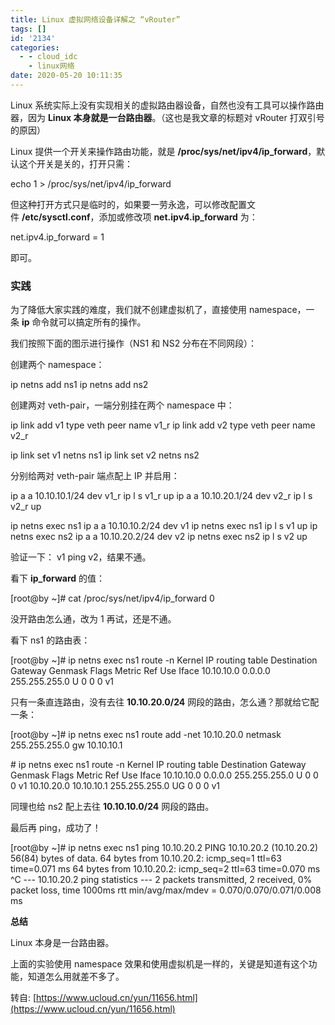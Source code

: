 ```yaml
---
title: Linux 虚拟网络设备详解之 “vRouter”
tags: []
id: '2134'
categories:
  - - cloud_idc
    - linux网络
date: 2020-05-20 10:11:35
---
```


Linux 系统实际上没有实现相关的虚拟路由器设备，自然也没有工具可以操作路由器，因为 **Linux 本身就是一台路由器**。（这也是我文章的标题对 vRouter 打双引号的原因）

Linux 提供一个开关来操作路由功能，就是 **/proc/sys/net/ipv4/ip\_forward**，默认这个开关是关的，打开只需：

echo 1 > /proc/sys/net/ipv4/ip\_forward

但这种打开方式只是临时的，如果要一劳永逸，可以修改配置文件 **/etc/sysctl.conf**，添加或修改项 **net.ipv4.ip\_forward** 为：

net.ipv4.ip\_forward = 1

即可。

### **实践**

为了降低大家实践的难度，我们就不创建虚拟机了，直接使用 namespace，一条 **ip** 命令就可以搞定所有的操作。

我们按照下面的图示进行操作（NS1 和 NS2 分布在不同网段）：

创建两个 namespace：

ip netns add ns1
ip netns add ns2

创建两对 veth-pair，一端分别挂在两个 namespace 中：

ip link add v1 type veth peer name v1\_r
ip link add v2 type veth peer name v2\_r

ip link set v1 netns ns1
ip link set v2 netns ns2

分别给两对 veth-pair 端点配上 IP 并启用：

ip a a 10.10.10.1/24 dev v1\_r
ip l s v1\_r up
ip a a 10.10.20.1/24 dev v2\_r
ip l s v2\_r up

ip netns exec ns1 ip a a 10.10.10.2/24 dev v1
ip netns exec ns1 ip l s v1 up
ip netns exec ns2 ip a a 10.10.20.2/24 dev v2
ip netns exec ns2 ip l s v2 up

验证一下： v1 ping v2，结果不通。

看下 **ip\_forward** 的值：

\[root@by ~\]# cat /proc/sys/net/ipv4/ip\_forward
0

没开路由怎么通，改为 1 再试，还是不通。

看下 ns1 的路由表：

\[root@by ~\]# ip netns exec ns1 route -n
Kernel IP routing table
Destination     Gateway         Genmask         Flags Metric Ref    Use Iface
10.10.10.0      0.0.0.0         255.255.255.0   U     0      0        0 v1

只有一条直连路由，没有去往 **10.10.20.0/24** 网段的路由，怎么通？那就给它配一条：

\[root@by ~\]# ip netns exec ns1 route add -net 10.10.20.0 netmask 255.255.255.0 gw 10.10.10.1

\# ip netns exec ns1 route -n Kernel IP routing table Destination Gateway Genmask Flags Metric Ref Use Iface 10.10.10.0 0.0.0.0 255.255.255.0 U 0 0 0 v1 10.10.20.0 10.10.10.1 255.255.255.0 UG 0 0 0 v1

同理也给 ns2 配上去往 **10.10.10.0/24** 网段的路由。

最后再 ping，成功了！

\[root@by ~\]# ip netns exec ns1 ping 10.10.20.2
PING 10.10.20.2 (10.10.20.2) 56(84) bytes of data.
64 bytes from 10.10.20.2: icmp\_seq=1 ttl=63 time=0.071 ms
64 bytes from 10.10.20.2: icmp\_seq=2 ttl=63 time=0.070 ms
^C
--- 10.10.20.2 ping statistics ---
2 packets transmitted, 2 received, 0% packet loss, time 1000ms
rtt min/avg/max/mdev = 0.070/0.070/0.071/0.008 ms

**总结**

Linux 本身是一台路由器。

上面的实验使用 namespace 效果和使用虚拟机是一样的，关键是知道有这个功能，知道怎么用就差不多了。

转自: [https://www.ucloud.cn/yun/11656.html](https://www.ucloud.cn/yun/11656.html)